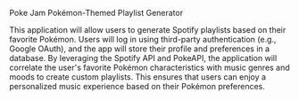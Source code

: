 Poke Jam
Pokémon-Themed Playlist Generator

This application will allow users to generate Spotify playlists based on their favorite Pokémon. Users will log in using third-party authentication (e.g., Google OAuth), and the app will store their profile and preferences in a database. By leveraging the Spotify API and PokeAPI, the application will correlate the user's favorite Pokémon characteristics with music genres and moods to create custom playlists. This ensures that users can enjoy a personalized music experience based on their Pokémon preferences.
